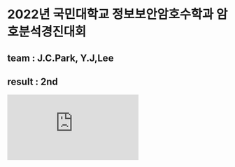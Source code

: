 # 2022년 국민대학교 정보보안암호수학과 암호분석경진대회
## team : J.C.Park, Y.J,Lee
## result : 2nd
![대회포스터](https://github.com/realiron00/2022_kmu_C.A.C/blob/main/2022_%EA%B5%AD%EB%AF%BC%EB%8C%80%EC%A0%95%EC%95%94%EC%88%98_%EC%95%94%EB%B6%84%EA%B2%BD_%ED%8F%AC%EC%8A%A4%ED%84%B0%EC%B5%9C%EC%A2%85%EB%B3%B8.pdf)
